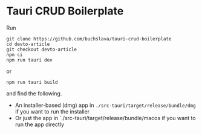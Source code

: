 # Tauri CRUD Boilerplate

Run

```
git clone https://github.com/buchslava/tauri-crud-boilerplate
cd devto-article
git checkout devto-article
npm ci
npm run tauri dev
```

or

```
npm run tauri build
```

and find the following.

* An installer-based (dmg) app in `./src-tauri/target/release/bundle/dmg` if you want to run the installer
* Or just the app in `./src-tauri/target/release/bundle/macos if you want to run the app directly